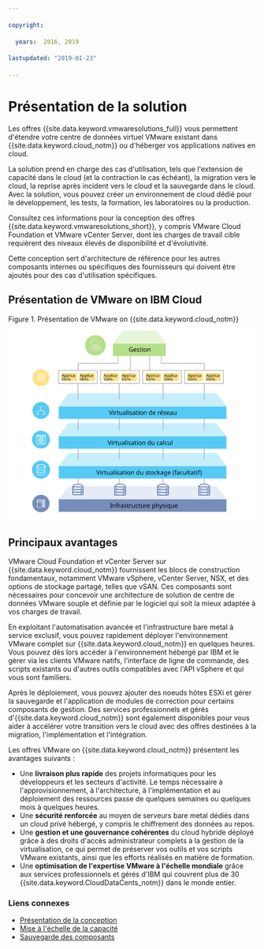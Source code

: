 ```yaml
---

copyright:

  years:  2016, 2019

lastupdated: "2019-01-23"

---
```


# Présentation de la solution

Les offres {{site.data.keyword.vmwaresolutions_full}} vous permettent d'étendre votre centre de données virtuel VMware existant dans {{site.data.keyword.cloud_notm}} ou d'héberger vos applications natives en cloud.

La solution prend en charge des cas d'utilisation, tels que l'extension de capacité dans le cloud (et la contraction le cas échéant), la migration vers le cloud, la reprise après incident vers le cloud et la sauvegarde dans le cloud. Avec la solution, vous pouvez créer un environnement de cloud dédié pour le développement, les tests, la formation, les laboratoires ou la production.

Consultez ces informations pour la conception des offres {{site.data.keyword.vmwaresolutions_short}}, y compris VMware Cloud Foundation et VMware vCenter Server, dont les charges de travail cible requièrent des niveaux élevés de disponibilité et d'évolutivité.

Cette conception sert d'architecture de référence pour les autres composants internes ou spécifiques des fournisseurs qui doivent être ajoutés pour des cas d'utilisation spécifiques.

## Présentation de VMware on IBM Cloud

Figure 1. Présentation de VMware on {{site.data.keyword.cloud_notm}}
![Présentation de VMware on {{site.data.keyword.cloud_notm}}](solution_overview.svg "La solution virtualise les ressources de calcul, de réseau et éventuellement de stockage qui seront consommées par les machines virtuelles sur lesquelles vous pouvez exécuter vos applications.")

## Principaux avantages

VMware Cloud Foundation et vCenter Server sur {{site.data.keyword.cloud_notm}} fournissent les blocs de construction fondamentaux, notamment VMware vSphere, vCenter Server, NSX, et des options de stockage partagé, telles que vSAN. Ces composants sont nécessaires pour concevoir une architecture de solution de centre de données VMware souple et définie par le logiciel qui soit la mieux adaptée à vos charges de travail.

En exploitant l'automatisation avancée et l'infrastructure bare metal à service exclusif, vous pouvez rapidement déployer l'environnement VMware complet sur {{site.data.keyword.cloud_notm}} en quelques heures. Vous pouvez dès lors accéder à l'environnement hébergé par IBM et le gérer via les clients VMware natifs, l'interface de ligne de commande, des scripts existants ou d'autres outils compatibles avec l'API vSphere et qui vous sont familiers.

Après le déploiement, vous pouvez ajouter des noeuds hôtes ESXi et gérer la sauvegarde et l'application de modules de correction pour certains composants de gestion. Des services professionnels et gérés d'{{site.data.keyword.cloud_notm}} sont également disponibles pour vous aider à accélérer votre transition vers le cloud avec des offres destinées à la migration, l'implémentation et l'intégration.

Les offres VMware on {{site.data.keyword.cloud_notm}} présentent les avantages suivants :

* Une **livraison plus rapide** des projets informatiques pour les développeurs et les secteurs d'activité. Le temps nécessaire à l'approvisionnement, à l'architecture, à l'implémentation et au déploiement des ressources passe de quelques semaines ou quelques mois à quelques heures.
* Une **sécurité renforcée** au moyen de serveurs bare metal dédiés dans un cloud privé hébergé, y compris le chiffrement des données au repos.
* Une **gestion et une gouvernance cohérentes** du cloud hybride déployé grâce à des droits d'accès administrateur complets à la gestion de la virtualisation, ce qui permet de préserver vos outils et vos scripts VMware existants, ainsi que les efforts réalisés en matière de formation.
* Une **optimisation de l'expertise VMware à l'échelle mondiale** grâce aux services professionnels et gérés d'IBM qui couvrent plus de 30 {{site.data.keyword.CloudDataCents_notm}} dans le monde entier.

### Liens connexes

* [Présentation de la conception](/docs/services/vmwaresolutions/archiref/solution/design_overview.html)
* [Mise à l'échelle de la capacité](/docs/services/vmwaresolutions/archiref/solution/solution_scaling.html)
* [Sauvegarde des composants](/docs/services/vmwaresolutions/archiref/solution/solution_backingup.html)

